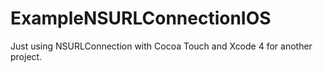 ExampleNSURLConnectionIOS
=========================

Just using NSURLConnection with Cocoa Touch and Xcode 4 for another project.